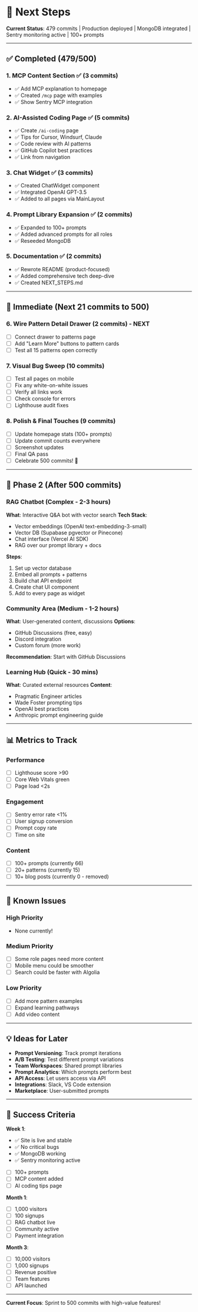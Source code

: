 # 🎯 Next Steps

**Current Status**: 479 commits | Production deployed | MongoDB integrated | Sentry monitoring active | 100+ prompts

---

## ✅ Completed (479/500)

### 1. MCP Content Section ✅ (3 commits)

- ✅ Add MCP explanation to homepage
- ✅ Created `/mcp` page with examples
- ✅ Show Sentry MCP integration

### 2. AI-Assisted Coding Page ✅ (5 commits)

- ✅ Create `/ai-coding` page
- ✅ Tips for Cursor, Windsurf, Claude
- ✅ Code review with AI patterns
- ✅ GitHub Copilot best practices
- ✅ Link from navigation

### 3. Chat Widget ✅ (3 commits)

- ✅ Created ChatWidget component
- ✅ Integrated OpenAI GPT-3.5
- ✅ Added to all pages via MainLayout

### 4. Prompt Library Expansion ✅ (2 commits)

- ✅ Expanded to 100+ prompts
- ✅ Added advanced prompts for all roles
- ✅ Reseeded MongoDB

### 5. Documentation ✅ (2 commits)

- ✅ Rewrote README (product-focused)
- ✅ Added comprehensive tech deep-dive
- ✅ Created NEXT_STEPS.md

---

## 🚀 Immediate (Next 21 commits to 500)

### 6. Wire Pattern Detail Drawer (2 commits) - NEXT

- [ ] Connect drawer to patterns page
- [ ] Add "Learn More" buttons to pattern cards
- [ ] Test all 15 patterns open correctly

### 7. Visual Bug Sweep (10 commits)

- [ ] Test all pages on mobile
- [ ] Fix any white-on-white issues
- [ ] Verify all links work
- [ ] Check console for errors
- [ ] Lighthouse audit fixes

### 8. Polish & Final Touches (9 commits)

- [ ] Update homepage stats (100+ prompts)
- [ ] Update commit counts everywhere
- [ ] Screenshot updates
- [ ] Final QA pass
- [ ] Celebrate 500 commits! 🎉

---

## 🔮 Phase 2 (After 500 commits)

### RAG Chatbot (Complex - 2-3 hours)

**What**: Interactive Q&A bot with vector search
**Tech Stack**:

- Vector embeddings (OpenAI text-embedding-3-small)
- Vector DB (Supabase pgvector or Pinecone)
- Chat interface (Vercel AI SDK)
- RAG over our prompt library + docs

**Steps**:

1. Set up vector database
2. Embed all prompts + patterns
3. Build chat API endpoint
4. Create chat UI component
5. Add to every page as widget

### Community Area (Medium - 1-2 hours)

**What**: User-generated content, discussions
**Options**:

- GitHub Discussions (free, easy)
- Discord integration
- Custom forum (more work)

**Recommendation**: Start with GitHub Discussions

### Learning Hub (Quick - 30 mins)

**What**: Curated external resources
**Content**:

- Pragmatic Engineer articles
- Wade Foster prompting tips
- OpenAI best practices
- Anthropic prompt engineering guide

---

## 📊 Metrics to Track

### Performance

- [ ] Lighthouse score >90
- [ ] Core Web Vitals green
- [ ] Page load <2s

### Engagement

- [ ] Sentry error rate <1%
- [ ] User signup conversion
- [ ] Prompt copy rate
- [ ] Time on site

### Content

- [ ] 100+ prompts (currently 66)
- [ ] 20+ patterns (currently 15)
- [ ] 10+ blog posts (currently 0 - removed)

---

## 🐛 Known Issues

### High Priority

- None currently!

### Medium Priority

- [ ] Some role pages need more content
- [ ] Mobile menu could be smoother
- [ ] Search could be faster with Algolia

### Low Priority

- [ ] Add more pattern examples
- [ ] Expand learning pathways
- [ ] Add video content

---

## 💡 Ideas for Later

- **Prompt Versioning**: Track prompt iterations
- **A/B Testing**: Test different prompt variations
- **Team Workspaces**: Shared prompt libraries
- **Prompt Analytics**: Which prompts perform best
- **API Access**: Let users access via API
- **Integrations**: Slack, VS Code extension
- **Marketplace**: User-submitted prompts

---

## 🎯 Success Criteria

**Week 1**:

- ✅ Site is live and stable
- ✅ No critical bugs
- ✅ MongoDB working
- ✅ Sentry monitoring active
- [ ] 100+ prompts
- [ ] MCP content added
- [ ] AI coding tips page

**Month 1**:

- [ ] 1,000 visitors
- [ ] 100 signups
- [ ] RAG chatbot live
- [ ] Community active
- [ ] Payment integration

**Month 3**:

- [ ] 10,000 visitors
- [ ] 1,000 signups
- [ ] Revenue positive
- [ ] Team features
- [ ] API launched

---

**Current Focus**: Sprint to 500 commits with high-value features!
